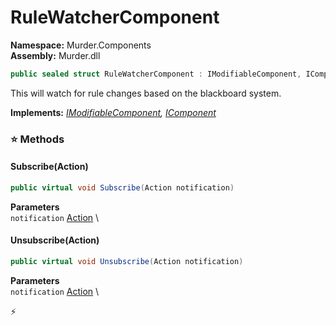 # RuleWatcherComponent

**Namespace:** Murder.Components \
**Assembly:** Murder.dll

```csharp
public sealed struct RuleWatcherComponent : IModifiableComponent, IComponent
```

This will watch for rule changes based on the blackboard system.

**Implements:** _[IModifiableComponent](../..//Bang/Components/IModifiableComponent.html), [IComponent](../..//Bang/Components/IComponent.html)_

### ⭐ Methods
#### Subscribe(Action)
```csharp
public virtual void Subscribe(Action notification)
```

**Parameters** \
`notification` [Action](https://learn.microsoft.com/en-us/dotnet/api/System.Action?view=net-7.0) \

#### Unsubscribe(Action)
```csharp
public virtual void Unsubscribe(Action notification)
```

**Parameters** \
`notification` [Action](https://learn.microsoft.com/en-us/dotnet/api/System.Action?view=net-7.0) \



⚡
